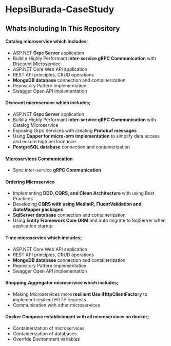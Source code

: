 # HepsiBurada-CaseStudy


## Whats Including In This Repository

#### Catalog microservice which includes; 
* ASP.NET **Grpc Server** application
* Build a Highly Performant **inter-service gRPC Communication** with Discount Microservice
* ASP.NET Core Web API application 
* REST API principles, CRUD operations
* **MongoDB database** connection and containerization
* Repository Pattern Implementation
* Swagger Open API implementation	

#### Discount microservice which includes;
* ASP.NET **Grpc Server** application
* Build a Highly Performant **inter-service gRPC Communication** with Catalog Microservice
* Exposing Grpc Services with creating **Protobuf messages**
* Using **Dapper for micro-orm implementation** to simplify data access and ensure high performance
* **PostgreSQL database** connection and containerization

#### Microservices Communication
* Sync inter-service **gRPC Communication**


#### Ordering Microservice
* Implementing **DDD, CQRS, and Clean Architecture** with using Best Practices
* Developing **CQRS with using MediatR, FluentValidation and AutoMapper packages**
* **SqlServer database** connection and containerization
* Using **Entity Framework Core ORM** and auto migrate to SqlServer when application startup

#### Time microservice which includes; 
* ASP.NET Core Web API application 
* REST API principles, CRUD operations
* **MongoDB database** connection and containerization
* Repository Pattern Implementation
* Swagger Open API implementation

#### Shopping.Aggregator microservice which includes; 
* Making Microservices more **resilient Use IHttpClientFactory** to implement resilient HTTP requests
* Communication with other microservices

#### Docker Compose establishment with all microservices on docker;
* Containerization of microservices
* Containerization of databases
* Override Environment variables
